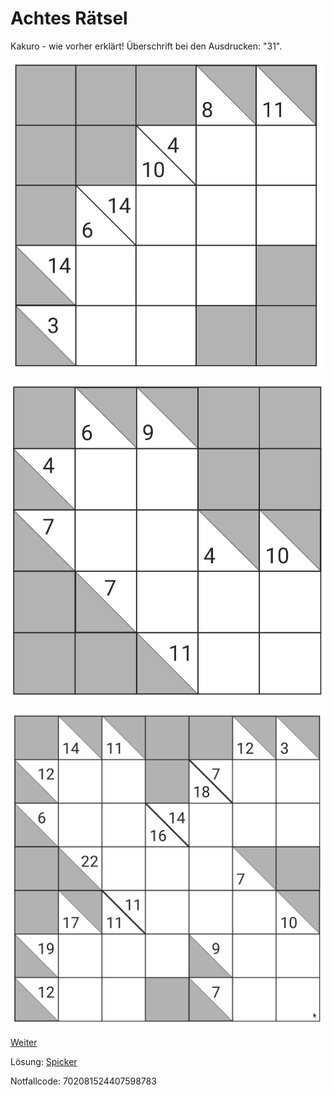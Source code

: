 Achtes Rätsel
===============

Kakuro - wie vorher erklärt!
Überschrift bei den Ausdrucken: "31".

![1](raetsel-08-1.png)

![2](raetsel-08-2.png)

![3](raetsel-08-3.png)

<!--
 1=4
 2=2
 3=17
 4=20
 5=45
 6=95

 4217204595
-->

<a href="/index.html#09-.md">Weiter</a>

Lösung: <a href="/index.html#/loesungen/31.md">Spicker</a>

Notfallcode: 702081524407598783
